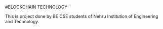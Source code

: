 #BLOCKCHAIN TECHNOLOGY-

This is project done by BE CSE students of Nehru Institution of Engineering and Technology.
